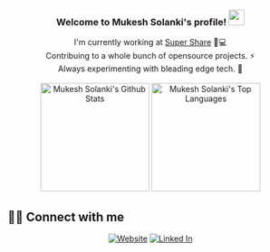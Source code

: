 <h3 align="center">
  Welcome to Mukesh Solanki's profile!
  <img src="https://media.giphy.com/media/hvRJCLFzcasrR4ia7z/giphy.gif" width="28">
</h3>
<p align="center">
I'm currently working at <a href="http://ssup.co">Super Share</a> 🏡💻</br/>
Contribuing to a whole bunch of opensource projects. ⚡<br/>
Always experimenting with bleading edge tech. 🌱<br/><br/>
 <a href="https://github.com/mukeshsolanki/"><img alt="Mukesh Solanki's Github Stats" src="https://denvercoder1-github-readme-stats.vercel.app/api/?username=mukeshsolanki&show_icons=true&count_private=true&theme=react&hide_border=true&bg_color=1F222E&title_color=F85D7F&icon_color=F8D866" height="192px"/></a>
  <a href="https://github.com/mukeshsolanki"><img alt="Mukesh Solanki's Top Languages" src="https://github-readme-stats.vercel.app/api/top-langs/?username=mukeshsolanki&langs_count=8&layout=compact&theme=react&hide_border=true&bg_color=1F222E&title_color=F85D7F&icon_color=F8D866&hide=javascript,html,scss" height="192px"/></a>
</p>

## 🙋‍♂️ Connect with me
<p align="center">
  <a href="https://mukehsolanki.com"><img alt="Website" title="Website" src="https://img.shields.io/badge/-website-D1A104?style=for-the-badge&logo=Google-Chrome&logoColor=white"/></a>
  <a href="https://www.linkedin.com/in/mukeshsolanki/"><img alt="Linked In" title="Linked In" src="https://img.shields.io/badge/-linked%20in-1DA1F2?style=for-the-badge&logo=linkedin&logoColor=white"/></a>
</p>
